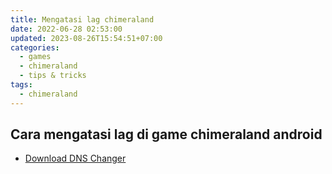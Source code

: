 ```yaml
---
title: Mengatasi lag chimeraland
date: 2022-06-28 02:53:00
updated: 2023-08-26T15:54:51+07:00
categories:
  - games
  - chimeraland
  - tips & tricks
tags:
  - chimeraland
---
```


## Cara mengatasi lag di game chimeraland android

- [Download DNS Changer](https://play.google.com/store/apps/details?id=com.appplanex.dnschanger)
